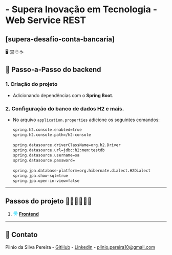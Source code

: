 # - Supera Inovação em Tecnologia - Web Service REST


## [supera-desafio-conta-bancaria]

:desktop_computer: :keyboard: :computer_mouse: :coffee:

## 👣 Passo-a-Passo do backend

### 1. Criação do projeto 
- Adicionando dependências com o **Spring Boot**.

### 2. Configuração do banco de dados H2 e mais.

- No arquivo `application.properties` adicione os seguintes comandos:

  ```properties
  spring.h2.console.enabled=true
  spring.h2.console.path=/h2-console
  
  spring.datasource.driverClassName=org.h2.Driver
  spring.datasource.url=jdbc:h2:mem:testdb
  spring.datasource.username=sa
  spring.datasource.password=
  
  spring.jpa.database-platform=org.hibernate.dialect.H2Dialect
  spring.jpa.show-sql=true
  spring.jpa.open-in-view=false
  ```

***


## Passos do projeto :walking_man::walking_man::walking_man:

1.   <img src="https://github.com/pliniopereira10/images/blob/main/asstes-images/react.png?raw=true" alt="react.png" style="width:15px;" />     [**Frontend**](https://github.com/pliniopereira10/supera-desafio-conta-bancaria/tree/main/frontend)

***

## :email: Contato

Plinio da Silva Pereira - [GitHub](https://github.com/pliniopereira10) - [Linkedin](https://www.linkedin.com/in/pliniopereira10/) - plinio.pereira10@gmail.com